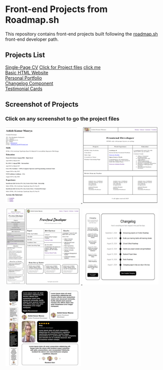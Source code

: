 # Front-end Projects from Roadmap.sh

This repository contains front-end projects built following the [roadmap.sh](https://roadmap.sh/) front-end developer path.

## Projects List
[Single-Page CV](https://roadmap.sh/projects/single-page-cv)  <a href='/Frontend-Projects/01_Single-Page_CV/'>Click for Project files</a> [click me](/Frontend-Projects/01_Single-Page_CV/)\
[Basic HTML Website](https://roadmap.sh/projects/basic-html-website)\
[Personal Portfolio](https://roadmap.sh/projects/portfolio-website)\
[Changelog Component](https://roadmap.sh/projects/changelog-component)\
[Testimonial Cards](https://roadmap.sh/projects/testimonial-cards)

## Screenshot of Projects
### Click on any screenshot to go the project files

<p align="left">
  <a href='/Frontend-Projects/01_Single-Page_CV/'>
    <img width="48%" src="./Frontend-Projects/assets/single-page-cv.png" alt="full responsive portfolio website" />
  </a>
  <a href='/Frontend-Projects/02_Basic-HTML-Website/'>
    <img width="48%" src="./Frontend-Projects/assets/basic-html-website.png" alt="html only portfolio website" />
  </a>
</p>

<p align="left">
  <a href='/Frontend-Projects/03_Personal-Portfolio/'>
    <img width="48%" src="./Frontend-Projects/assets/personal-portfolio.png" alt="full responsive portfolio website" />
  </a>
  <a href='/Frontend-Projects/04_Changelog-Component/'>
    <img width="48%" src="./Frontend-Projects/assets/changelog-component.png" alt="changelog component" />
  </a>
</p>

<p align="left">
  <a href='/Frontend-Projects/05_Testimonial-Cards/'>
    <img width="48%" src="./Frontend-Projects/assets/testimonial-cards.png" alt="full responsive testimonial-card component" />
  </a>
</p>
